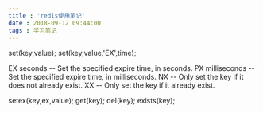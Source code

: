 ```yaml
---
title : 'redis使用笔记'
date : 2018-09-12 09:44:00
tags : 学习笔记
---
```


set(key,value);
set(key,value,'EX',time);

EX seconds -- Set the specified expire time, in seconds.
PX milliseconds -- Set the specified expire time, in milliseconds.
NX -- Only set the key if it does not already exist.
XX -- Only set the key if it already exist.

setex(key,ex,value);
get(key);
del(key);
exists(key);